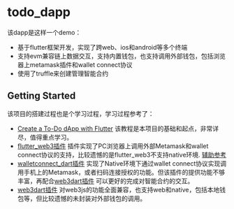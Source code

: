 # todo_dapp

该dapp是这样一个demo：
- 基于flutter框架开发，实现了跨web、ios和android等多个终端
- 支持evm兼容链上数据交互，支持内置钱包，也支持调用外部钱包，包括浏览器上metamask插件和wallet connect协议
- 使用了truffle来创建管理智能合约

## Getting Started

该项目的搭建过程也是个学习过程，学习过程参考了：
- [Create a To-Do dApp with Flutter](https://learn.figment.io/tutorials/create-a-todo-dapp-with-flutter) 该教程是本项目的基础和起点，非常详尽，值得重点学习。
- [flutter_web3插件](https://pub.dev/packages/flutter_web3) 插件实现了PC浏览器上调用外部Metamask和wallet connect协议的支持，比较遗憾的是flutter_web3不支持native环境. [辅助参考](https://medium.com/@flutterguide/how-to-connect-your-flutter-web-app-with-metamask-web3-tutorial-f60b7d53299)
- [walletconnect_dart插件](https://pub.dev/packages/walletconnect_dart) 实现了Native环境下通过wallet connect协议实现调用手机上的Metamask，或者扫码连接授权的功能。但该插件的提供功能不够丰富，再配合[web3dart插件](https://pub.dev/packages/web3dart) 可以更好的完成对智能合约的交互。
- [web3dart插件](https://pub.dev/packages/web3dart) 对web3js的功能全面兼容，也支持web和native，包括本地钱包等，但比较遗憾的未封装对外部钱包的调用。

